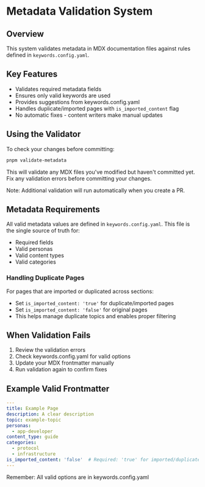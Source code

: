# Metadata Validation System

## Overview

This system validates metadata in MDX documentation files against rules defined in `keywords.config.yaml`.

## Key Features

- Validates required metadata fields
- Ensures only valid keywords are used
- Provides suggestions from keywords.config.yaml
- Handles duplicate/imported pages with `is_imported_content` flag
- No automatic fixes - content writers make manual updates

## Using the Validator

To check your changes before committing:
```bash
pnpm validate-metadata
```

This will validate any MDX files you've modified but haven't committed yet. Fix any validation errors before committing your changes.

Note: Additional validation will run automatically when you create a PR.

## Metadata Requirements

All valid metadata values are defined in `keywords.config.yaml`. This file is the single source of truth for:

- Required fields
- Valid personas
- Valid content types
- Valid categories

### Handling Duplicate Pages

For pages that are imported or duplicated across sections:
- Set `is_imported_content: 'true'` for duplicate/imported pages
- Set `is_imported_content: 'false'` for original pages
- This helps manage duplicate topics and enables proper filtering

## When Validation Fails

1. Review the validation errors
2. Check keywords.config.yaml for valid options
3. Update your MDX frontmatter manually
4. Run validation again to confirm fixes

## Example Valid Frontmatter

```yaml
---
title: Example Page
description: A clear description
topic: example-topic
personas:
  - app-developer
content_type: guide
categories:
  - protocol
  - infrastructure
is_imported_content: 'false'  # Required: 'true' for imported/duplicate pages
---
```

Remember: All valid options are in keywords.config.yaml